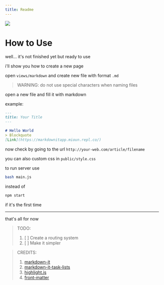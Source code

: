 ```yaml
---
title: Readme
---
```


<a href="https://repl.it/github/syrup/markdownitapp"><img src="https://img.shields.io/badge/Repl.it-FORK-brightgreen" /></a>

# How to Use
well... it's not finished yet but ready to use

i'll show you how to create a new page

open `views/markdown`
and create new file with format `.md`
> WARNING: do not use special characters when naming files

open a new file and fill it with markdown

example:
```md
---
title: Your Title
---

# Hello World
> Blockquote
[Link](https://markdownitapp.mioun.repl.co/)
```

now check by going to the url `http://your-web.com/article/filename`

you can also custom css in `public/style.css`

to run server use
```bash 
bash main.js
```

instead of 

```bash
npm start
```

if it's the first time

---

that's all for now

> TODO:
>  1. [ ] Create a routing system
>  2. [ ] Make it simpler

> CREDITS:
> 1. [markdown-it](https://github.com/markdown-it/markdown-it)
> 2. [markdown-it-task-lists](https://github.com/revin/markdown-it-task-lists)
> 3. [highlight.js](https://github.com/highlightjs/highlight.js/)
> 4. [front-matter](https://github.com/jxson/front-matter)
